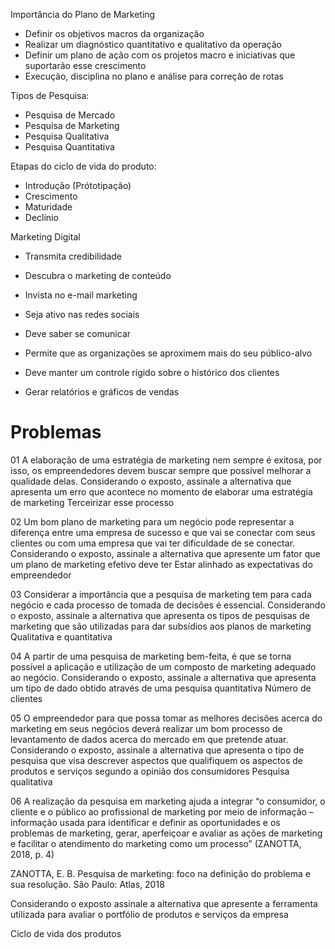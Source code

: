 Importância do Plano de Marketing 
- Definir os objetivos macros da organização
- Realizar um diagnóstico quantitativo e qualitativo da operação
- Definir um plano de ação com os projetos macro e iniciativas que suportarão esse crescimento
- Execução, disciplina no plano e análise para correção de rotas

Tipos de Pesquisa:
- Pesquisa de Mercado
- Pesquisa de Marketing
- Pesquisa Qualitativa
- Pesquisa Quantitativa

Etapas do ciclo de vida do produto:
- Introdução (Prótotipação)
- Crescimento
- Maturidade
- Declínio

Marketing Digital
- Transmita credibilidade
- Descubra o marketing de conteúdo
- Invista no e-mail marketing
- Seja ativo nas redes sociais

- Deve saber se comunicar
- Permite que as organizações se aproximem mais do seu público-alvo
- Deve manter um controle rígido sobre o histórico dos clientes
- Gerar relatórios e gráficos de vendas

# Problemas
01
A elaboração de uma estratégia de marketing nem sempre é exitosa, por isso, os empreendedores devem buscar sempre que possível melhorar a qualidade delas. Considerando o exposto, assinale a alternativa que apresenta um erro que acontece no momento de elaborar uma estratégia de marketing
Terceirizar esse processo

02
Um bom plano de marketing para um negócio pode representar a diferença entre uma empresa de sucesso e que vai se conectar com seus clientes ou com uma empresa que vai ter dificuldade de se conectar. Considerando o exposto, assinale a alternativa que apresente um fator que um plano de marketing efetivo deve ter
Estar alinhado as expectativas do empreendedor

03
Considerar a importância que a pesquisa de marketing tem para cada negócio e cada processo de tomada de decisões é essencial. Considerando o exposto, assinale a alternativa que apresenta os tipos de pesquisas de marketing que são utilizadas para dar subsídios aos planos de marketing
Qualitativa e quantitativa

04
A partir de uma pesquisa de marketing bem-feita, é que se torna possível a aplicação e utilização de um composto de marketing adequado ao negócio. Considerando o exposto, assinale a alternativa que apresenta um tipo de dado obtido através de uma pesquisa quantitativa
Número de clientes

05
O empreendedor para que possa tomar as melhores decisões acerca do marketing em seus negócios deverá realizar um bom processo de levantamento de dados acerca do mercado em que pretende atuar. Considerando o exposto, assinale a alternativa que apresenta o tipo de pesquisa que visa descrever aspectos que qualifiquem os aspectos de produtos e serviços segundo a opinião dos consumidores
Pesquisa qualitativa

06
A realização da pesquisa em marketing ajuda a integrar “o consumidor, o cliente e o público ao profissional de marketing por meio de informação – informação usada para identificar e definir as oportunidades e os problemas de marketing, gerar, aperfeiçoar e avaliar as ações de marketing e facilitar o atendimento do marketing como um processo” (ZANOTTA, 2018, p. 4)

ZANOTTA, E. B. Pesquisa de marketing: foco na definição do problema e sua resolução. São Paulo: Atlas, 2018

Considerando o exposto assinale a alternativa que apresente a ferramenta utilizada para avaliar o portfólio de produtos e serviços da empresa

Ciclo de vida dos produtos